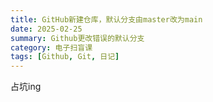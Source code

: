 ```yaml
---
title: GitHub新建仓库，默认分支由master改为main
date: 2025-02-25
summary: Github更改错误的默认分支
category: 电子扫盲课
tags: [Github, Git, 日记]
---
```


占坑ing

